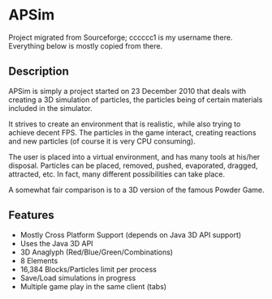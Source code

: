 # APSim

Project migrated from Sourceforge; cccccc1 is my username there. Everything below is mostly copied from there.

## Description

APSim is simply a project started on 23 December 2010 that deals with creating a 3D simulation of particles, the particles being of certain materials included in the simulator.

It strives to create an environment that is realistic, while also trying to achieve decent FPS. The particles in the game interact, creating reactions and new particles (of course it is very CPU consuming).

The user is placed into a virtual environment, and has many tools at his/her disposal. Particles can be placed, removed, pushed, evaporated, dragged, attracted, etc. In fact, many different possibilities can take place.

A somewhat fair comparison is to a 3D version of the famous Powder Game.

## Features

* Mostly Cross Platform Support (depends on Java 3D API support)
* Uses the Java 3D API
* 3D Anaglyph (Red/Blue/Green/Combinations)
* 8 Elements
* 16,384 Blocks/Particles limit per process
* Save/Load simulations in progress
* Multiple game play in the same client (tabs)
